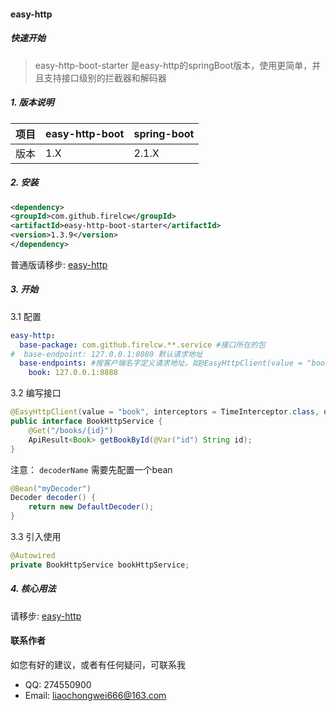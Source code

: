 #### easy-http

##### 快速开始

> easy-http-boot-starter 是easy-http的springBoot版本，使用更简单，并且支持接口级别的拦截器和解码器

##### 1. 版本说明

| 项目 | easy-http-boot | spring-boot |
| ---- | -------------- | ----------- |
| 版本 | 1.X            | 2.1.X       |

##### 2. 安装

   ``` xml
<dependency>
  <groupId>com.github.firelcw</groupId>
  <artifactId>easy-http-boot-starter</artifactId>
  <version>1.3.9</version>
</dependency>
   ```

普通版请移步: [easy-http](https://github.com/firelcw/easy-http)

##### 3. 开始

3.1 配置

``` yaml
easy-http:
  base-package: com.github.firelcw.**.service #接口所在的包
#  base-endpoint: 127.0.0.1:8080 默认请求地址
  base-endpoints: #按客户端名字定义请求地址。如@EasyHttpClient(value = "book"),这个接口将使用127.0.0.1:8888
    book: 127.0.0.1:8888
```

3.2 编写接口

``` java
@EasyHttpClient(value = "book", interceptors = TimeInterceptor.class, decoderName = "myDecoder")
public interface BookHttpService {
    @Get("/books/{id}")
    ApiResult<Book> getBookById(@Var("id") String id);
}    
```

注意： `decoderName` 需要先配置一个bean

``` java
@Bean("myDecoder")
Decoder decoder() {
    return new DefaultDecoder();
}
```

3.3 引入使用

``` java
@Autowired
private BookHttpService bookHttpService;
```

##### 4. 核心用法
请移步: [easy-http](https://github.com/firelcw/easy-http)


#### 联系作者

如您有好的建议，或者有任何疑问，可联系我

- QQ: 274550900
- Email: liaochongwei666@163.com